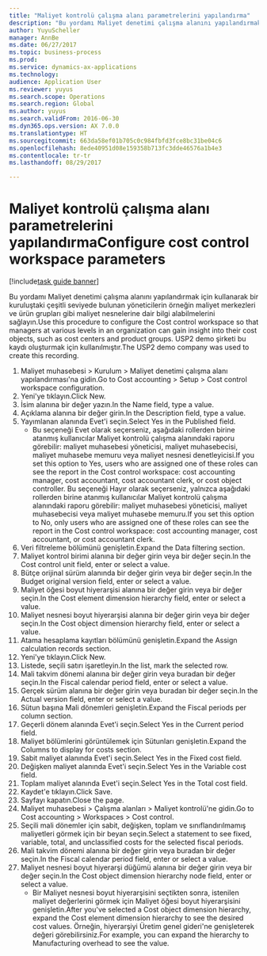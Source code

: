 ```yaml
--- 
title: "Maliyet kontrolü çalışma alanı parametrelerini yapılandırma"
description: "Bu yordamı Maliyet denetimi çalışma alanını yapılandırmak için kullanarak bir kuruluştaki çeşitli seviyede bulunan yöneticilerin örneğin maliyet merkezleri ve ürün grupları gibi maliyet nesnelerine dair bilgi alabilmelerini sağlayın."
author: YuyuScheller
manager: AnnBe
ms.date: 06/27/2017
ms.topic: business-process
ms.prod: 
ms.service: dynamics-ax-applications
ms.technology: 
audience: Application User
ms.reviewer: yuyus
ms.search.scope: Operations
ms.search.region: Global
ms.author: yuyus
ms.search.validFrom: 2016-06-30
ms.dyn365.ops.version: AX 7.0.0
ms.translationtype: HT
ms.sourcegitcommit: 663da58ef01b705c0c984fbfd3fce8bc31be04c6
ms.openlocfilehash: 8ede40951d08e159358b713fc3dde46576a1b4e3
ms.contentlocale: tr-tr
ms.lasthandoff: 08/29/2017

---
```

# <a name="configure-cost-control-workspace-parameters"></a><span data-ttu-id="ab6e6-103">Maliyet kontrolü çalışma alanı parametrelerini yapılandırma</span><span class="sxs-lookup"><span data-stu-id="ab6e6-103">Configure cost control workspace parameters</span></span>

[!include[task guide banner](../../includes/task-guide-banner.md)]

<span data-ttu-id="ab6e6-104">Bu yordamı Maliyet denetimi çalışma alanını yapılandırmak için kullanarak bir kuruluştaki çeşitli seviyede bulunan yöneticilerin örneğin maliyet merkezleri ve ürün grupları gibi maliyet nesnelerine dair bilgi alabilmelerini sağlayın.</span><span class="sxs-lookup"><span data-stu-id="ab6e6-104">Use this procedure to configure the Cost control workspace so that managers at various levels in an organization can gain insight into their cost objects, such as cost centers and product groups.</span></span> <span data-ttu-id="ab6e6-105">USP2 demo şirketi bu kaydı oluşturmak için kullanılmıştır.</span><span class="sxs-lookup"><span data-stu-id="ab6e6-105">The USP2 demo company was used to create this recording.</span></span>

1. <span data-ttu-id="ab6e6-106">Maliyet muhasebesi > Kurulum > Maliyet denetimi çalışma alanı yapılandırması'na gidin.</span><span class="sxs-lookup"><span data-stu-id="ab6e6-106">Go to Cost accounting > Setup > Cost control workspace configuration.</span></span>
2. <span data-ttu-id="ab6e6-107">Yeni'ye tıklayın.</span><span class="sxs-lookup"><span data-stu-id="ab6e6-107">Click New.</span></span>
3. <span data-ttu-id="ab6e6-108">İsim alanına bir değer yazın.</span><span class="sxs-lookup"><span data-stu-id="ab6e6-108">In the Name field, type a value.</span></span>
4. <span data-ttu-id="ab6e6-109">Açıklama alanına bir değer girin.</span><span class="sxs-lookup"><span data-stu-id="ab6e6-109">In the Description field, type a value.</span></span>
5. <span data-ttu-id="ab6e6-110">Yayımlanan alanında Evet'i seçin.</span><span class="sxs-lookup"><span data-stu-id="ab6e6-110">Select Yes in the Published field.</span></span>
    * <span data-ttu-id="ab6e6-111">Bu seçeneği Evet olarak seçerseniz, aşağıdaki rollerden birine atanmış kullanıcılar Maliyet kontrolü çalışma alanındaki raporu görebilir: maliyet muhasebesi yöneticisi, maliyet muhasebecisi, maliyet muhasebe memuru veya maliyet nesnesi denetleyicisi.</span><span class="sxs-lookup"><span data-stu-id="ab6e6-111">If you set this option to Yes, users who are assigned one of these roles can see the report in the Cost control workspace: cost accounting manager, cost accountant, cost accountant clerk, or cost object controller.</span></span> <span data-ttu-id="ab6e6-112">Bu seçeneği Hayır olarak seçerseniz, yalnızca aşağıdaki rollerden birine atanmış kullanıcılar Maliyet kontrolü çalışma alanındaki raporu görebilir: maliyet muhasebesi yöneticisi, maliyet muhasebecisi veya maliyet muhasebe memuru.</span><span class="sxs-lookup"><span data-stu-id="ab6e6-112">If you set this option to No, only users who are assigned one of these roles can see the report in the Cost control workspace: cost accounting manager, cost accountant, or cost accountant clerk.</span></span>  
6. <span data-ttu-id="ab6e6-113">Veri filtreleme bölümünü genişletin.</span><span class="sxs-lookup"><span data-stu-id="ab6e6-113">Expand the Data filtering section.</span></span>
7. <span data-ttu-id="ab6e6-114">Maliyet kontrol birimi alanına bir değer girin veya bir değer seçin.</span><span class="sxs-lookup"><span data-stu-id="ab6e6-114">In the Cost control unit field, enter or select a value.</span></span>
8. <span data-ttu-id="ab6e6-115">Bütçe orijinal sürüm alanında bir değer girin veya bir değer seçin.</span><span class="sxs-lookup"><span data-stu-id="ab6e6-115">In the Budget original version field, enter or select a value.</span></span>
9. <span data-ttu-id="ab6e6-116">Maliyet öğesi boyut hiyerarşisi alanına bir değer girin veya bir değer seçin.</span><span class="sxs-lookup"><span data-stu-id="ab6e6-116">In the Cost element dimension hierarchy field, enter or select a value.</span></span>
10. <span data-ttu-id="ab6e6-117">Maliyet nesnesi boyut hiyerarşisi alanına bir değer girin veya bir değer seçin.</span><span class="sxs-lookup"><span data-stu-id="ab6e6-117">In the Cost object dimension hierarchy field, enter or select a value.</span></span>
11. <span data-ttu-id="ab6e6-118">Atama hesaplama kayıtları bölümünü genişletin.</span><span class="sxs-lookup"><span data-stu-id="ab6e6-118">Expand the Assign calculation records section.</span></span>
12. <span data-ttu-id="ab6e6-119">Yeni'ye tıklayın.</span><span class="sxs-lookup"><span data-stu-id="ab6e6-119">Click New.</span></span>
13. <span data-ttu-id="ab6e6-120">Listede, seçili satırı işaretleyin.</span><span class="sxs-lookup"><span data-stu-id="ab6e6-120">In the list, mark the selected row.</span></span>
14. <span data-ttu-id="ab6e6-121">Mali takvim dönemi alanına bir değer girin veya buradan bir değer seçin.</span><span class="sxs-lookup"><span data-stu-id="ab6e6-121">In the Fiscal calendar period field, enter or select a value.</span></span>
15. <span data-ttu-id="ab6e6-122">Gerçek sürüm alanına bir değer girin veya buradan bir değer seçin.</span><span class="sxs-lookup"><span data-stu-id="ab6e6-122">In the Actual version field, enter or select a value.</span></span>
16. <span data-ttu-id="ab6e6-123">Sütun başına Mali dönemleri genişletin.</span><span class="sxs-lookup"><span data-stu-id="ab6e6-123">Expand the Fiscal periods per column section.</span></span>
17. <span data-ttu-id="ab6e6-124">Geçerli dönem alanında Evet'i seçin.</span><span class="sxs-lookup"><span data-stu-id="ab6e6-124">Select Yes in the Current period field.</span></span>
18. <span data-ttu-id="ab6e6-125">Maliyet bölümlerini görüntülemek için Sütunları genişletin.</span><span class="sxs-lookup"><span data-stu-id="ab6e6-125">Expand the Columns to display for costs section.</span></span>
19. <span data-ttu-id="ab6e6-126">Sabit maliyet alanında Evet'i seçin.</span><span class="sxs-lookup"><span data-stu-id="ab6e6-126">Select Yes in the Fixed cost field.</span></span>
20. <span data-ttu-id="ab6e6-127">Değişken maliyet alanında Evet'i seçin.</span><span class="sxs-lookup"><span data-stu-id="ab6e6-127">Select Yes in the Variable cost field.</span></span>
21. <span data-ttu-id="ab6e6-128">Toplam maliyet alanında Evet'i seçin.</span><span class="sxs-lookup"><span data-stu-id="ab6e6-128">Select Yes in the Total cost field.</span></span>
22. <span data-ttu-id="ab6e6-129">Kaydet'e tıklayın.</span><span class="sxs-lookup"><span data-stu-id="ab6e6-129">Click Save.</span></span>
23. <span data-ttu-id="ab6e6-130">Sayfayı kapatın.</span><span class="sxs-lookup"><span data-stu-id="ab6e6-130">Close the page.</span></span>
24. <span data-ttu-id="ab6e6-131">Maliyet muhasebesi > Çalışma alanları > Maliyet kontrolü'ne gidin.</span><span class="sxs-lookup"><span data-stu-id="ab6e6-131">Go to Cost accounting > Workspaces > Cost control.</span></span>
25. <span data-ttu-id="ab6e6-132">Seçili mali dönemler için sabit, değişken, toplam ve sınıflandırılmamış maliyetleri görmek için bir beyan seçin.</span><span class="sxs-lookup"><span data-stu-id="ab6e6-132">Select a statement to see fixed, variable, total, and unclassified costs for the selected fiscal periods.</span></span>
26. <span data-ttu-id="ab6e6-133">Mali takvim dönemi alanına bir değer girin veya buradan bir değer seçin.</span><span class="sxs-lookup"><span data-stu-id="ab6e6-133">In the Fiscal calendar period field, enter or select a value.</span></span>
27. <span data-ttu-id="ab6e6-134">Maliyet nesnesi boyut hiyerarşi düğümü alanına bir değer girin veya bir değer seçin.</span><span class="sxs-lookup"><span data-stu-id="ab6e6-134">In the Cost object dimension hierarchy node field, enter or select a value.</span></span>
    * <span data-ttu-id="ab6e6-135">Bir Maliyet nesnesi boyut hiyerarşisini seçtikten sonra, istenilen maliyet değerlerini görmek için Maliyet öğesi boyut hiyerarşisini genişletin.</span><span class="sxs-lookup"><span data-stu-id="ab6e6-135">After you've selected a Cost object dimension hierarchy, expand the Cost element dimension hierarchy to see the desired cost values.</span></span> <span data-ttu-id="ab6e6-136">Örneğin, hiyerarşiyi Üretim genel gideri'ne genişleterek değeri görebilirsiniz.</span><span class="sxs-lookup"><span data-stu-id="ab6e6-136">For example, you can expand the hierarchy to Manufacturing overhead to see the value.</span></span>  


